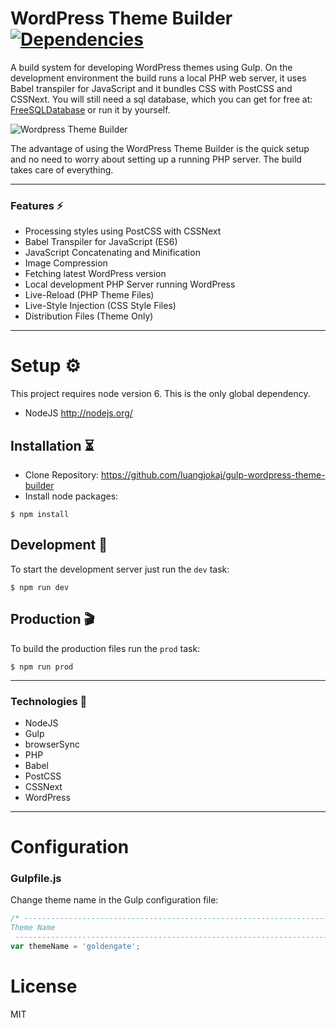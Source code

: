 # WordPress Theme Builder [![Dependencies](https://david-dm.org/luangjokaj/gulp-wordpress-theme-builder/dev-status.svg)](https://david-dm.org/luangjokaj/gulp-wordpress-theme-builder?type=dev)

A build system for developing WordPress themes using Gulp. On the development environment the build runs a local PHP web server, it uses Babel transpiler for JavaScript and it bundles CSS with PostCSS and CSSNext. You will still need a sql database, which you can get for free at: [FreeSQLDatabase](http://www.freesqldatabase.com/) or run it by yourself.

![Wordpress Theme Builder](http://i.imgur.com/ml9KHWN.png)

The advantage of using the WordPress Theme Builder is the quick setup and no need to worry about setting up a running PHP server. The build takes care of everything.

___

### Features ⚡️
* Processing styles using PostCSS with CSSNext
* Babel Transpiler for JavaScript (ES6)
* JavaScript Concatenating and Minification
* Image Compression
* Fetching latest WordPress version
* Local development PHP Server running WordPress
* Live-Reload (PHP Theme Files)
* Live-Style Injection (CSS Style Files)
* Distribution Files (Theme Only)

___

# Setup ⚙️
This project requires node version 6. This is the only global dependency.
* NodeJS http://nodejs.org/

## Installation ⏳
* Clone Repository: https://github.com/luangjokaj/gulp-wordpress-theme-builder
* Install node packages:
```
$ npm install
```

## Development 👾
To start the development server just run the `dev` task:
```
$ npm run dev
```

## Production 🎬
To build the production files run the `prod` task:
```
$ npm run prod
```

___

### Technologies 🚀
* NodeJS
* Gulp
* browserSync
* PHP
* Babel
* PostCSS
* CSSNext
* WordPress

___

# Configuration

### Gulpfile.js

Change theme name in the Gulp configuration file:

```javascript
/* -------------------------------------------------------------------------------------------------
Theme Name
 ------------------------------------------------------------------------------------------------- */
var themeName = 'goldengate';
```

# License
MIT